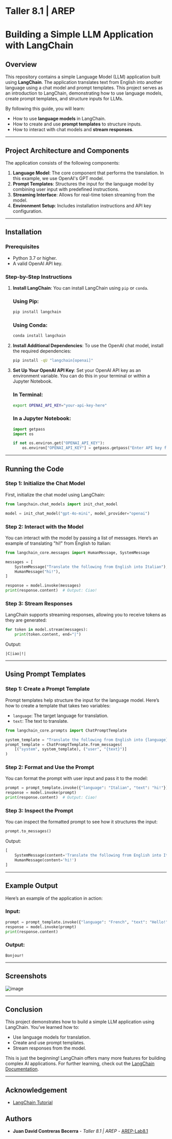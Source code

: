 # Taller 8.1 | AREP

# Building a Simple LLM Application with LangChain

## Overview

This repository contains a simple Language Model (LLM) application built using **LangChain**. The application translates text from English into another language using a chat model and prompt templates. This project serves as an introduction to LangChain, demonstrating how to use language models, create prompt templates, and structure inputs for LLMs.

By following this guide, you will learn:

- How to use **language models** in LangChain.
- How to create and use **prompt templates** to structure inputs.
- How to interact with chat models and **stream responses**.

---

## Project Architecture and Components

The application consists of the following components:

1. **Language Model**: The core component that performs the translation. In this example, we use OpenAI's GPT model.
2. **Prompt Templates**: Structures the input for the language model by combining user input with predefined instructions.
3. **Streaming Interface**: Allows for real-time token streaming from the model.
4. **Environment Setup**: Includes installation instructions and API key configuration.

---

## Installation

### Prerequisites

- Python 3.7 or higher.
- A valid OpenAI API key.

### Step-by-Step Instructions

1. **Install LangChain**:
You can install LangChain using `pip` or `conda`.
    
    ### Using Pip:
    
    ```bash
    pip install langchain
    
    ```
    
    ### Using Conda:
    
    ```bash
    conda install langchain
    
    ```
    
2. **Install Additional Dependencies**:
To use the OpenAI chat model, install the required dependencies:
    
    ```bash
    pip install -qU "langchain[openai]"
    
    ```
    
3. **Set Up Your OpenAI API Key**:
Set your OpenAI API key as an environment variable. You can do this in your terminal or within a Jupyter Notebook.
    
    ### In Terminal:
    
    ```bash
    export OPENAI_API_KEY="your-api-key-here"
    
    ```
    
    ### In a Jupyter Notebook:
    
    ```python
    import getpass
    import os
    
    if not os.environ.get("OPENAI_API_KEY"):
        os.environ["OPENAI_API_KEY"] = getpass.getpass("Enter API key for OpenAI: ")
    
    ```
    

---

## Running the Code

### Step 1: Initialize the Chat Model

First, initialize the chat model using LangChain:

```python
from langchain.chat_models import init_chat_model

model = init_chat_model("gpt-4o-mini", model_provider="openai")

```

### Step 2: Interact with the Model

You can interact with the model by passing a list of messages. Here’s an example of translating "hi!" from English to Italian:

```python
from langchain_core.messages import HumanMessage, SystemMessage

messages = [
    SystemMessage("Translate the following from English into Italian"),
    HumanMessage("hi!"),
]

response = model.invoke(messages)
print(response.content)  # Output: Ciao!

```

### Step 3: Stream Responses

LangChain supports streaming responses, allowing you to receive tokens as they are generated:

```python
for token in model.stream(messages):
    print(token.content, end="|")

```

Output:

```
|C|iao|!|

```

---

## Using Prompt Templates

### Step 1: Create a Prompt Template

Prompt templates help structure the input for the language model. Here’s how to create a template that takes two variables:

- `language`: The target language for translation.
- `text`: The text to translate.

```python
from langchain_core.prompts import ChatPromptTemplate

system_template = "Translate the following from English into {language}"
prompt_template = ChatPromptTemplate.from_messages(
    [("system", system_template), ("user", "{text}")]
)

```

### Step 2: Format and Use the Prompt

You can format the prompt with user input and pass it to the model:

```python
prompt = prompt_template.invoke({"language": "Italian", "text": "hi!"})
response = model.invoke(prompt)
print(response.content)  # Output: Ciao!

```

### Step 3: Inspect the Prompt

You can inspect the formatted prompt to see how it structures the input:

```python
prompt.to_messages()

```

Output:

```python
[
    SystemMessage(content='Translate the following from English into Italian'),
    HumanMessage(content='hi!')
]

```

---

## Example Output

Here’s an example of the application in action:

### Input:

```python
prompt = prompt_template.invoke({"language": "French", "text": "Hello!"})
response = model.invoke(prompt)
print(response.content)

```

### Output:

```
Bonjour!

```

---

## Screenshots

![image](https://github.com/user-attachments/assets/13a6c009-9088-47d9-9e81-cc49404c06c0)

---

## Conclusion

This project demonstrates how to build a simple LLM application using LangChain. You’ve learned how to:

- Use language models for translation.
- Create and use prompt templates.
- Stream responses from the model.

This is just the beginning! LangChain offers many more features for building complex AI applications. For further learning, check out the [LangChain Documentation](https://langchain.com/docs).

---

## Acknowledgement

* [LangChain Tutorial](https://python.langchain.com/docs/tutorials/llm_chain/)

## Authors

* **Juan David Contreras Becerra** - *Taller 8.1 | AREP* - [AREP-Lab8.1](https://github.com/jcontreras2693/AREP-Lab8_1.git)
